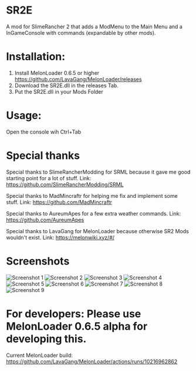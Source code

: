 # SR2E
 A mod for SlimeRancher 2 that adds a ModMenu to the Main Menu and a InGameConsole with commands (expandable by other mods).

 # Installation:
  1. Install MelonLoader 0.6.5 or higher https://github.com/LavaGang/MelonLoader/releases
  2. Download the SR2E.dll in the releases Tab.
  3. Put the SR2E.dll in your Mods Folder

# Usage:
 Open the console wih Ctrl+Tab


# Special thanks
 Special thanks to SlimeRancherModding for SRML
 because it gave me good starting point for a lot of stuff.
 Link: https://github.com/SlimeRancherModding/SRML

 Special thanks to MadMincraftr for helping me fix and implement some stuff.
 Link: https://github.com/MadMincraftr

 Special thanks to AureumApes for a few extra weather commands.
 Link: https://github.com/AureumApes
 
 Special thanks to LavaGang for MelonLoader
 because otherwise SR2 Mods wouldn't exist.
 Link: https://melonwiki.xyz/#/
# Screenshots
![Screenshot 1](https://github.com/ThatFinnDev/SR2Essentials/blob/main/Screenshot1.png?raw=true)
![Screenshot 2](https://github.com/ThatFinnDev/SR2Essentials/blob/main/Screenshot2.png?raw=true)
![Screenshot 3](https://github.com/ThatFinnDev/SR2Essentials/blob/main/Screenshot3.png?raw=true)
![Screenshot 4](https://github.com/ThatFinnDev/SR2Essentials/blob/main/Screenshot4.png?raw=true)
![Screenshot 5](https://github.com/ThatFinnDev/SR2Essentials/blob/main/Screenshot5.png?raw=true)
![Screenshot 6](https://github.com/ThatFinnDev/SR2Essentials/blob/main/Screenshot6.png?raw=true)
![Screenshot 7](https://github.com/ThatFinnDev/SR2Essentials/blob/main/Screenshot7.png?raw=true)
![Screenshot 8](https://github.com/ThatFinnDev/SR2Essentials/blob/main/Screenshot8.png?raw=true)
![Screenshot 9](https://github.com/ThatFinnDev/SR2Essentials/blob/main/Screenshot9.png?raw=true)




# For developers: Please use MelonLoader 0.6.5 alpha for developing this.
Current MelonLoader build: https://github.com/LavaGang/MelonLoader/actions/runs/10216962862